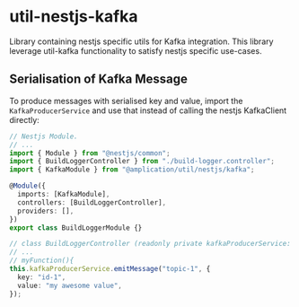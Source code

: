 # util-nestjs-kafka

Library containing nestjs specific utils for Kafka integration.
This library leverage util-kafka functionality to satisfy nestjs specific use-cases.

## Serialisation of Kafka Message

To produce messages with serialised key and value, import the `KafkaProducerService` and use that instead of calling the nestjs KafkaClient directly:


```ts
// Nestjs Module.
// ...
import { Module } from "@nestjs/common";
import { BuildLoggerController } from "./build-logger.controller";
import { KafkaModule } from "@amplication/util/nestjs/kafka";

@Module({
  imports: [KafkaModule],
  controllers: [BuildLoggerController],
  providers: [],
})
export class BuildLoggerModule {}
```


```ts
// class BuildLoggerController (readonly private kafkaProducerService: KafkaProducerService)
// ...
// myFunction(){
this.kafkaProducerService.emitMessage("topic-1", {
  key: "id-1",
  value: "my awesome value",
});
```
